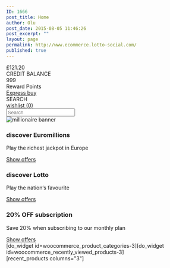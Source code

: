 ```yaml
---
ID: 1666
post_title: Home
author: Olu
post_date: 2015-08-05 11:46:26
post_excerpt: ""
layout: page
permalink: http://www.ecommerce.lotto-social.com/
published: true
---
```

<div class="col-sm-12">
  <div class="row">
    <div class="col-sm-12">
      <div class="shopInfo">
        <div class="bonusDev tc"> <i class="creditBalanceIcon"></i>
          <div class="bonus-credit lcolor2">£121.20</div>
          <span>CREDIT BALANCE</span>
          <div class="divider"></div>
        </div>
        <div class="rewardDev tc"> <i class="pointIcon"></i>
          <div class="reward-point blue2">999</div>
          <span>Reward Points</span>
          <div class="divider"></div>
        </div>
        <a href="#" class="btn btn-success expressBtn">Express buy</a>
        <div class="shop-search">
          <label>SEARCH</label>
          <i class="glyphicon glyphicon-search"></i> </div>
        <a href="/wishlist" class="btn wishlist-btn"><i class="glyphicon glyphicon-heart"></i>wishlist <span>(0)</span></a>
      </div>
    </div>
  </div>
  <div class="row shop-search-bar">
  <input type="search" class="form-control" placeholder="Search">
  <i class="glyphicon glyphicon-search"></i>
  </div>
  <div class="row">
    <div class="ecommerce-banner"> <img src="http://www.ecommerce.lotto-social.com/wp-content/uploads/ecommerce-banner.jpg" alt="millionaire banner" /> </div>
  </div>
  <div class="row">
    <div class="offerDev">
      <div class="col-sm-4">
        <div class="euroDev">
          <h3>discover Euromillions</h3>
          <p>Play the richest jackpot in Europe</p>
          <a href="#" class="btn btn-success">Show offers</a> </div>
      </div>
      <div class="col-sm-4">
        <div class="lottoDev">
          <h3>discover Lotto</h3>
          <p>Play the nation‘s favourite</p>
          <a href="#" class="btn btn-success">Show offers</a> </div>
      </div>
      <div class="col-sm-4">
        <div class="specialDev">
          <h3>20% OFF subscription</h3>
          <p>Save 20% when subscribing to our
            monthly plan</p>
          <a href="#" class="btn btn-success">Show offers</a> </div>
      </div>
    </div>
  </div>
  <div class="row">
    <div class="col-md-3">[do_widget id=woocommerce_product_categories-3][do_widget id=woocommerce_recently_viewed_products-3]</div>
    <div class="col-md-9">[recent_products columns="3"]</div>
  </div>
</div>
<script>
$(document).ready(function(){
    $(".shop-search").click(function(){
        $(".shop-search-bar").slideToggle('fast');
    });
});
</script>

